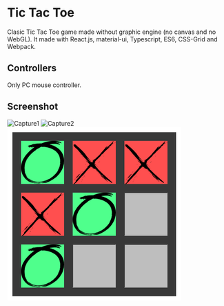 # Tic Tac Toe
Clasic Tic Tac Toe game made without graphic engine (no canvas and no WebGL). It made with React.js, material-ui, Typescript, ES6, CSS-Grid and Webpack.

## Controllers
Only PC mouse controller.

## Screenshot
![Capture1](https://raw.githubusercontent.com/sermmor/react-tic-tac-toe/master/screenshots/lose_tictactoe.png)
![Capture2](https://raw.githubusercontent.com/sermmor/react-tic-tac-toe/master/screenshots/draw_tictactore.png)
![Capture3](https://raw.githubusercontent.com/sermmor/react-tic-tac-toe/master/screenshots/tictactore.png)
